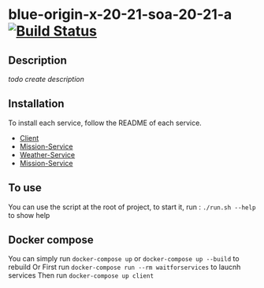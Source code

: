 # blue-origin-x-20-21-soa-20-21-a [![Build Status](https://travis-ci.com/pns-si5-soa/blue-origin-x-20-21-soa-20-21-a.svg?token=iVy7SupLvEyaRHecrkoc&branch=develop)](https://travis-ci.com/pns-si5-soa/blue-origin-x-20-21-soa-20-21-a)

## Description

_todo create description_

## Installation

To install each service, follow the README of each service.

- [Client](client/README.md)
- [Mission-Service](mission-service/README.md)
- [Weather-Service](weather-service/README.md)
- [Mission-Service](mission-service/README.md)

## To use

You can use the script at the root of project, to start it, run :
`./run.sh --help` to show help

## Docker compose 

You can simply run `docker-compose up` or `docker-compose up --build` to rebuild 
Or
First run `docker-compose run --rm waitforservices` to laucnh services 
Then run `docker-compose up client`

